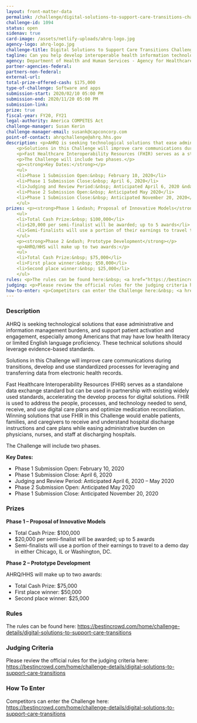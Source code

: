 ```yaml
---
layout: front-matter-data
permalink: /challenge/digital-solutions-to-support-care-transitions-challenge/
challenge-id: 1094
status: open
sidenav: true
card-image: /assets/netlify-uploads/ahrq-logo.jpg
agency-logo: ahrq-logo.jpg
challenge-title: Digital Solutions to Support Care Transitions Challenge
tagline: Can you help develop interoperable health information technology (IT) solutions that engage patients and family caregivers during care transitions from in-patient hospital care to home (community living)?
agency: Department of Health and Human Services - Agency for Healthcare Research and Quality
partner-agencies-federal:
partners-non-federal:
external-url:
total-prize-offered-cash: $175,000
type-of-challenge: Software and apps
submission-start: 2020/02/10 05:00 PM
submission-end: 2020/11/20 05:00 PM
submission-link:
prize: true
fiscal-year: FY20, FY21
legal-authority: America COMPETES Act
challenge-manager: Susan Kerin
challenge-manager-email: susank@capconcorp.com
point-of-contact: ahrqchallenge@ahrq.hhs.gov
description: <p>AHRQ is seeking technological solutions that ease administrative and information management burdens, and support patient activation and engagement, especially among Americans that may have low health literacy or limited English language proficiency. These technical solutions should leverage evidence-based standards.</p>
    <p>Solutions in this Challenge will improve care communications during transitions, develop and use standardized processes for leveraging and transferring data from electronic health records.</p>
    <p>Fast Healthcare Interoperability Resources (FHIR) serves as a standalone data exchange standard but can be used in partnership with existing widely used standards, accelerating the develop process for digital solutions. FHIR is used to address the people, processes, and technology needed to send, receive, and use digital care plans and optimize medication reconciliation.&nbsp; Winning solutions that use FHIR in this Challenge would enable patients, families, and caregivers to receive and understand hospital discharge instructions and care plans while easing administrative burden on physicians, nurses, and staff at discharging hospitals.</p>
    <p>The Challenge will include two phases.</p>
    <p><strong>Key Dates:</strong></p>
    <ul>
    <li>Phase 1 Submission Open:&nbsp; February 10, 2020</li>
    <li>Phase 1 Submission Close:&nbsp; April 6, 2020</li>
    <li>Judging and Review Period:&nbsp; Anticipated April 6, 2020 &ndash; May 2020</li>
    <li>Phase 2 Submission Open:&nbsp; Anticipated May 2020</li>
    <li>Phase 1 Submission Close:&nbsp; Anticipated November 20, 2020</li>
    </ul>
prizes: <p><strong>Phase 1 &ndash; Proposal of Innovative Models</strong></p>
    <ul>
    <li>Total Cash Prize:&nbsp; $100,000</li>
    <li>$20,000 per semi-finalist will be awarded; up to 5 awards</li>
    <li>Semi-finalists will use a portion of their earnings to travel to a demo day in either Chicago, IL or Washington, DC.</li>
    </ul>
    <p><strong>Phase 2 &ndash; Prototype Development</strong></p>
    <p>AHRQ/HHS will make up to two awards:</p>
    <ul>
    <li>Total Cash Prize:&nbsp; $75,000</li>
    <li>First place winner:&nbsp; $50,000</li>
    <li>Second place winner:&nbsp; $25,000</li>
    </ul>
rules: <p>The rules can be found here:&nbsp; <a href="https://bestincrowd.com/home/challenge-details/digital-solutions-to-support-care-transitions" target="_blank" rel="noopener">https://bestincrowd.com/home/challenge-details/digital-solutions-to-support-care-transitions</a></p>
judging: <p>Please review the official rules for the judging criteria here:&nbsp; <a href="https://bestincrowd.com/home/challenge-details/digital-solutions-to-support-care-transitions" target="_blank" rel="noopener">https://bestincrowd.com/home/challenge-details/digital-solutions-to-support-care-transitions</a></p>
how-to-enter: <p>Competitors can enter the Challenge here:&nbsp; <a href="https://bestincrowd.com/home/challenge-details/digital-solutions-to-support-care-transitions" target="_blank" rel="noopener">https://bestincrowd.com/home/challenge-details/digital-solutions-to-support-care-transitions</a></p>
---
```




<!-- Description start -->
### Description


<p>AHRQ is seeking technological solutions that ease administrative and information management burdens, and support patient activation and engagement, especially among Americans that may have low health literacy or limited English language proficiency. These technical solutions should leverage evidence-based standards.</p>
<p>Solutions in this Challenge will improve care communications during transitions, develop and use standardized processes for leveraging and transferring data from electronic health records.</p>
<p>Fast Healthcare Interoperability Resources (FHIR) serves as a standalone data exchange standard but can be used in partnership with existing widely used standards, accelerating the develop process for digital solutions. FHIR is used to address the people, processes, and technology needed to send, receive, and use digital care plans and optimize medication reconciliation.&nbsp; Winning solutions that use FHIR in this Challenge would enable patients, families, and caregivers to receive and understand hospital discharge instructions and care plans while easing administrative burden on physicians, nurses, and staff at discharging hospitals.</p>
<p>The Challenge will include two phases.</p>
<p><strong>Key Dates:</strong></p>
<ul>
<li>Phase 1 Submission Open: February 10, 2020</li>
<li>Phase 1 Submission Close: April 6, 2020</li>
<li>Judging and Review Period: Anticipated April 6, 2020 &ndash; May 2020</li>
<li>Phase 2 Submission Open: Anticipated May 2020</li>
<li>Phase 1 Submission Close: Anticipated November 20, 2020</li>
</ul>


<!-- Prizes start -->
### Prizes


<p><strong>Phase 1 &ndash; Proposal of Innovative Models</strong></p>
<ul>
<li>Total Cash Prize: $100,000</li>
<li>$20,000 per semi-finalist will be awarded; up to 5 awards</li>
<li>Semi-finalists will use a portion of their earnings to travel to a demo day in either Chicago, IL or Washington, DC.</li>
</ul>
<p><strong>Phase 2 &ndash; Prototype Development</strong></p>
<p>AHRQ/HHS will make up to two awards:</p>
<ul>
<li>Total Cash Prize: $75,000</li>
<li>First place winner: $50,000</li>
<li>Second place winner: $25,000</li>
</ul>

<!-- Rules start -->
### Rules 


<p>The rules can be found here: <a href="https://bestincrowd.com/home/challenge-details/digital-solutions-to-support-care-transitions" target="_blank" rel="noopener">https://bestincrowd.com/home/challenge-details/digital-solutions-to-support-care-transitions</a></p>

<!-- Judging start -->
### Judging Criteria


<p>Please review the official rules for the judging criteria here: <a href="https://bestincrowd.com/home/challenge-details/digital-solutions-to-support-care-transitions" target="_blank" rel="noopener">https://bestincrowd.com/home/challenge-details/digital-solutions-to-support-care-transitions</a></p>

<!--  How To Enter start -->
### How To Enter


<p>Competitors can enter the Challenge here: <a href="https://bestincrowd.com/home/challenge-details/digital-solutions-to-support-care-transitions" target="_blank" rel="noopener">https://bestincrowd.com/home/challenge-details/digital-solutions-to-support-care-transitions</a></p>
